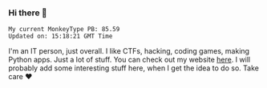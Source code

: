 ### Hi there 👋
<!-- PB START -->
```
My current MonkeyType PB: 85.59
Updated on: 15:18:21 GMT Time
```
<!-- PB END -->
I'm an IT person, just overall. I like CTFs, hacking, coding games, making Python apps. Just a lot of stuff.
You can check out my website [here](https://skill3472.github.io/).
I will probably add some interesting stuff here, when I get the idea to do so. Take care ❤️
